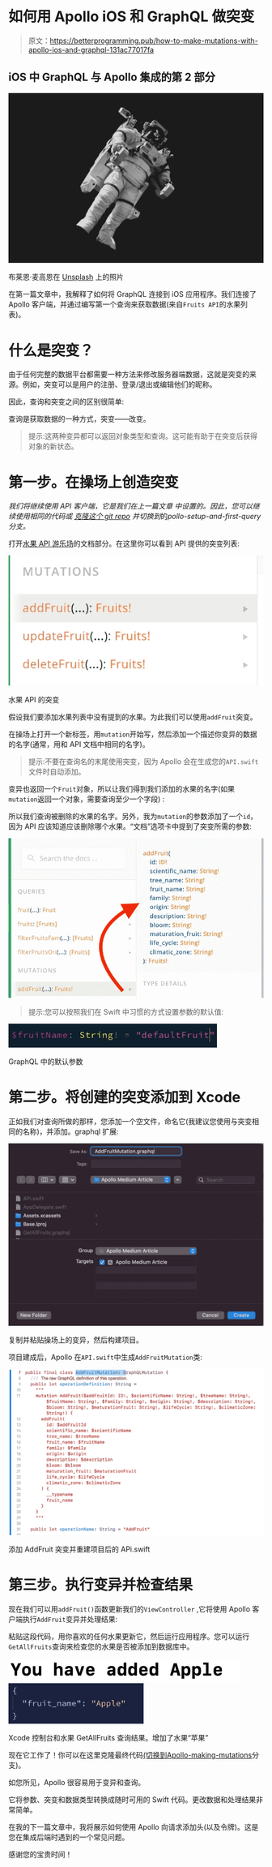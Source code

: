 # 如何用 Apollo iOS 和 GraphQL 做突变

> 原文：<https://betterprogramming.pub/how-to-make-mutations-with-apollo-ios-and-graphql-131ac77017fa>

## iOS 中 GraphQL 与 Apollo 集成的第 2 部分

![](img/84f60a0655f9d682dcbd3712ea658ccc.png)

布莱恩·麦高恩在 [Unsplash](https://unsplash.com?utm_source=medium&utm_medium=referral) 上的照片

在第一篇文章中，我解释了如何将 GraphQL 连接到 iOS 应用程序。我们连接了 Apollo 客户端，并通过编写第一个查询来获取数据(来自`Fruits API`的水果列表)。

# 什么是突变？

由于任何完整的数据平台都需要一种方法来修改服务器端数据，这就是突变的来源。例如，突变可以是用户的注册、登录/退出或编辑他们的昵称。

因此，查询和突变之间的区别很简单:

查询是获取数据的一种方式，突变——改变。

> 提示:这两种变异都可以返回对象类型和查询。这可能有助于在突变后获得对象的新状态。

# 第一步。在操场上创造突变

*我们将继续使用 API 客户端，它是我们在上一篇文章* *中设置的。因此，您可以继续使用相同的代码或* [*克隆这个 git repo*](https://github.com/constzz/Apollo-Medium-Articles/tree/apollo-setup-and-first-query) *并切换到*的*pollo-setup-and-first-query 分支。*

打开[水果 API 游乐场](https://fruits-api.netlify.app/graphql)的文档部分。在这里你可以看到 API 提供的突变列表:

![](img/6eeb53781c2e6cbb5bc7f88b26573796.png)

水果 API 的突变

假设我们要添加水果列表中没有提到的水果。为此我们可以使用`addFruit`突变。

在操场上打开一个新标签，用`mutation`开始写，然后添加一个描述你变异的数据的名字(通常，用和 API 文档中相同的名字)。

> 提示:不要在查询名的末尾使用突变，因为 Apollo 会在生成您的`API.swift`文件时自动添加。

变异也返回一个`Fruit`对象，所以让我们得到我们添加的水果的名字(如果`mutation`返回一个对象，需要查询至少一个字段) :

所以我们查询被删除的水果的名字。另外，我为`mutation`的参数添加了一个`id`，因为 API 应该知道应该删除哪个水果。“文档”选项卡中提到了突变所需的参数:

![](img/76a21243121b342f4625fcc9e4fab2bc.png)

> 提示:您可以按照我们在 Swift 中习惯的方式设置参数的默认值:

![](img/853595708a12af7e55da0ac96d0cfa38.png)

GraphQL 中的默认参数

# 第二步。将创建的突变添加到 Xcode

正如我们对查询所做的那样，您添加一个空文件，命名它(我建议您使用与突变相同的名称)，并添加。graphql 扩展:

![](img/d01a75bdfd75004360c350867b53cc60.png)

复制并粘贴操场上的变异，然后构建项目。

项目建成后，Apollo 在`API.swift`中生成`AddFruitMutation`类:

![](img/944751e3c874bbef0bb0983d3591adc2.png)

添加 AddFruit 突变并重建项目后的 APi.swift

# 第三步。执行变异并检查结果

现在我们可以用`addFruit()`函数更新我们的`ViewController` ,它将使用 Apollo 客户端执行`AddFruit`变异并处理结果:

粘贴这段代码，用你喜欢的任何水果更新它，然后运行应用程序。您可以运行`GetAllFruits`查询来检查您的水果是否被添加到数据库中。

![](img/0d002257059f907dcd24a4058c6ab6a6.png)![](img/fc6a1cc197bb3d34ad274bb702d6f3d5.png)

Xcode 控制台和水果 GetAllFruits 查询结果。增加了水果“苹果”

现在它工作了！你可以在这里克隆最终代码[(切换到](https://github.com/constzz/Apollo-Medium-Articles/tree/apollo-making-mutations)[Apollo-making-mutations](https://github.com/constzz/Apollo-Medium-Articles/tree/apollo-making-mutations)分支)。

如您所见，Apollo 很容易用于变异和查询。

它将参数、突变和数据类型转换成随时可用的 Swift 代码。更改数据和处理结果非常简单。

在我的下一篇文章中，我将展示如何使用 Apollo 向请求添加头(以及令牌)。这是您在集成后端时遇到的一个常见问题。

感谢您的宝贵时间！